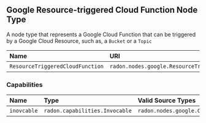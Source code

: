 ## Google Resource-triggered Cloud Function Node Type

A node type that represents a Google Cloud Function that can be triggered by a Google Cloud Resource, such as, a `Bucket` or a `Topic`

| Name | URI | Version | Derived From |
|:---- |:--- |:------- |:------------ |
| `ResourceTriggeredCloudFunction` | `radon.nodes.google.ResourceTriggeredCloudFunction` | 1.0.0 | `radon.nodes.google.CloudFunction` |

### Capabilities

| Name | Type | Valid Source Types | Occurrences |
|:---- |:---- |:------------------ |:----------- |
| `inovcable` | `radon.capabilities.Invocable` | `radon.nodes.google.CloudResource`| [1, 1] |
